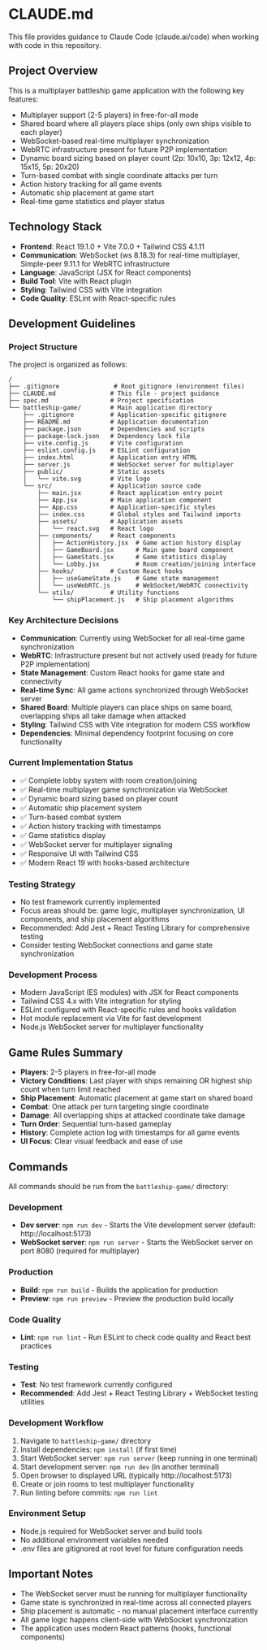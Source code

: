 # CLAUDE.md

This file provides guidance to Claude Code (claude.ai/code) when working with code in this repository.

## Project Overview

This is a multiplayer battleship game application with the following key features:
- Multiplayer support (2-5 players) in free-for-all mode
- Shared board where all players place ships (only own ships visible to each player)
- WebSocket-based real-time multiplayer synchronization
- WebRTC infrastructure present for future P2P implementation
- Dynamic board sizing based on player count (2p: 10x10, 3p: 12x12, 4p: 15x15, 5p: 20x20)
- Turn-based combat with single coordinate attacks per turn
- Action history tracking for all game events
- Automatic ship placement at game start
- Real-time game statistics and player status

## Technology Stack

- **Frontend**: React 19.1.0 + Vite 7.0.0 + Tailwind CSS 4.1.11
- **Communication**: WebSocket (ws 8.18.3) for real-time multiplayer, Simple-peer 9.11.1 for WebRTC infrastructure
- **Language**: JavaScript (JSX for React components)
- **Build Tool**: Vite with React plugin
- **Styling**: Tailwind CSS with Vite integration
- **Code Quality**: ESLint with React-specific rules

## Development Guidelines

### Project Structure
The project is organized as follows:

```
/
├── .gitignore               # Root gitignore (environment files)
├── CLAUDE.md               # This file - project guidance
├── spec.md                 # Project specification
└── battleship-game/        # Main application directory
    ├── .gitignore          # Application-specific gitignore
    ├── README.md           # Application documentation
    ├── package.json        # Dependencies and scripts
    ├── package-lock.json   # Dependency lock file
    ├── vite.config.js      # Vite configuration
    ├── eslint.config.js    # ESLint configuration
    ├── index.html          # Application entry HTML
    ├── server.js           # WebSocket server for multiplayer
    ├── public/             # Static assets
    │   └── vite.svg        # Vite logo
    └── src/                # Application source code
        ├── main.jsx        # React application entry point
        ├── App.jsx         # Main application component
        ├── App.css         # Application-specific styles
        ├── index.css       # Global styles and Tailwind imports
        ├── assets/         # Application assets
        │   └── react.svg   # React logo
        ├── components/     # React components
        │   ├── ActionHistory.jsx  # Game action history display
        │   ├── GameBoard.jsx      # Main game board component
        │   ├── GameStats.jsx      # Game statistics display
        │   └── Lobby.jsx          # Room creation/joining interface
        ├── hooks/          # Custom React hooks
        │   ├── useGameState.js    # Game state management
        │   └── useWebRTC.js       # WebSocket/WebRTC connectivity
        └── utils/          # Utility functions
            └── shipPlacement.js   # Ship placement algorithms
```

### Key Architecture Decisions
- **Communication**: Currently using WebSocket for all real-time game synchronization
- **WebRTC**: Infrastructure present but not actively used (ready for future P2P implementation)
- **State Management**: Custom React hooks for game state and connectivity
- **Real-time Sync**: All game actions synchronized through WebSocket server
- **Shared Board**: Multiple players can place ships on same board, overlapping ships all take damage when attacked
- **Styling**: Tailwind CSS with Vite integration for modern CSS workflow
- **Dependencies**: Minimal dependency footprint focusing on core functionality

### Current Implementation Status
- ✅ Complete lobby system with room creation/joining
- ✅ Real-time multiplayer game synchronization via WebSocket
- ✅ Dynamic board sizing based on player count
- ✅ Automatic ship placement system
- ✅ Turn-based combat system
- ✅ Action history tracking with timestamps
- ✅ Game statistics display
- ✅ WebSocket server for multiplayer signaling
- ✅ Responsive UI with Tailwind CSS
- ✅ Modern React 19 with hooks-based architecture

### Testing Strategy
- No test framework currently implemented
- Focus areas should be: game logic, multiplayer synchronization, UI components, and ship placement algorithms
- Recommended: Add Jest + React Testing Library for comprehensive testing
- Consider testing WebSocket connections and game state synchronization

### Development Process
- Modern JavaScript (ES modules) with JSX for React components
- Tailwind CSS 4.x with Vite integration for styling
- ESLint configured with React-specific rules and hooks validation
- Hot module replacement via Vite for fast development
- Node.js WebSocket server for multiplayer functionality

## Game Rules Summary

- **Players**: 2-5 players in free-for-all mode
- **Victory Conditions**: Last player with ships remaining OR highest ship count when turn limit reached
- **Ship Placement**: Automatic placement at game start on shared board
- **Combat**: One attack per turn targeting single coordinate
- **Damage**: All overlapping ships at attacked coordinate take damage
- **Turn Order**: Sequential turn-based gameplay
- **History**: Complete action log with timestamps for all game events
- **UI Focus**: Clear visual feedback and ease of use

## Commands

All commands should be run from the `battleship-game/` directory:

### Development
- **Dev server**: `npm run dev` - Starts the Vite development server (default: http://localhost:5173)
- **WebSocket server**: `npm run server` - Starts the WebSocket server on port 8080 (required for multiplayer)

### Production
- **Build**: `npm run build` - Builds the application for production
- **Preview**: `npm run preview` - Preview the production build locally

### Code Quality
- **Lint**: `npm run lint` - Run ESLint to check code quality and React best practices

### Testing
- **Test**: No test framework currently configured
- **Recommended**: Add Jest + React Testing Library + WebSocket testing utilities

### Development Workflow
1. Navigate to `battleship-game/` directory
2. Install dependencies: `npm install` (if first time)
3. Start WebSocket server: `npm run server` (keep running in one terminal)
4. Start development server: `npm run dev` (in another terminal)
5. Open browser to displayed URL (typically http://localhost:5173)
6. Create or join rooms to test multiplayer functionality
7. Run linting before commits: `npm run lint`

### Environment Setup
- Node.js required for WebSocket server and build tools
- No additional environment variables needed
- .env files are gitignored at root level for future configuration needs

## Important Notes
- The WebSocket server must be running for multiplayer functionality
- Game state is synchronized in real-time across all connected players
- Ship placement is automatic - no manual placement interface currently
- All game logic happens client-side with WebSocket synchronization
- The application uses modern React patterns (hooks, functional components)